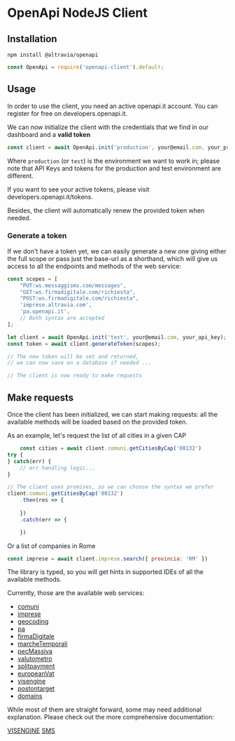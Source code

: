 # OpenApi NodeJS Client

## Installation

```
npm install @altravia/openapi
```

```js
const OpenApi = require('openapi-client').default;
```

## Usage
In order to use the client, you need an active openapi.it account. You can register for free on developers.openapi.it.

We can now initialize the client with the credentials that we find in our dashboard and a **valid token**
```js
const client = await OpenApi.init('production', your@email.com, your_production_api_key, your_token);
```
Where `production` (or `test`) is the environment we want to work in; please note that API Keys and tokens for the production and test environment are different.

If you want to see your active tokens, please visit developers.openapi.it/tokens.

Besides, the client will automatically renew the provided token when needed.

### Generate a token
If we don't have a token yet, we can easily generate a new one giving either  the full scope or pass just the base-url as a shorthand, which will give us access to all the endpoints and methods of the web service:
```js
const scopes = [
    "PUT:ws.messaggisms.com/messages",
    "GET:ws.firmadigitale.com/richiesta",
    "POST:ws.firmadigitale.com/richiesta",
    'imprese.altravia.com',
    'pa.openapi.it',
    // Both syntax are accepted
];

let client = await OpenApi.init('test', your@email.com, your_api_key);
const token = await client.generateToken(scopes);

// The new token will be set and returned, 
// we can now save on a database if needed ...

// The client is now ready to make requests
```

## Make requests
Once the client has been initialized, we can start making requests: all the available methods will be loaded based on the provided token.

As an example, let's request the list of all cities in a given CAP

```js
    const cities = await client.comuni.getCitiesByCap('00132')
try {
} catch(err) {
    // err handling logic...
}

// The client uses promises, so we can choose the syntax we prefer
client.comuni.getCitiesByCap('00132')
    .then(res => {
        
    })
    .catch(err => {

    })
```

Or a list of companies in Rome

```js
const imprese = await client.imprese.search({ provincia: 'RM' })
```

The library is typed, so you will get hints in supported IDEs of all the available methods.

Currently, those are the available web services:
* [comuni](https://developers.openapi.it/services/comuni)
* [imprese](https://developers.openapi.it/services/imprese)
* [geocoding](https://developers.openapi.it/services/geocoding)
* [pa](https://developers.openapi.it/services/pa)
* [firmaDigitale](https://developers.openapi.it/services/firmadigitale)
* [marcheTemporali](https://developers.openapi.it/services/marchetemporali)
* [pecMassiva](https://developers.openapi.it/services/pecmassiva)
* [valutometro](https://developers.openapi.it/services/valutometro)
* [splitpayment](https://developers.openapi.it/services/splitpayment)
* [europeanVat](https://developers.openapi.it/services/europeanvat)
* [visengine](https://developers.openapi.it/services/visengine)
* [postontarget](https://developers.openapi.it/services/postontarget)
* [domains](https://developers.openapi.it/services/domains)

While most of them are straight forward, some may need additional explanation. Please check out the more comprehensive documentation:

[VISENGINE](/docs/visengine.md)
[SMS](/docs/sms.md)